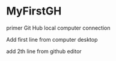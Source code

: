 # MyFirstGH
primer Git Hub local computer connection


Add first line from computer desktop

add 2th line from github editor
